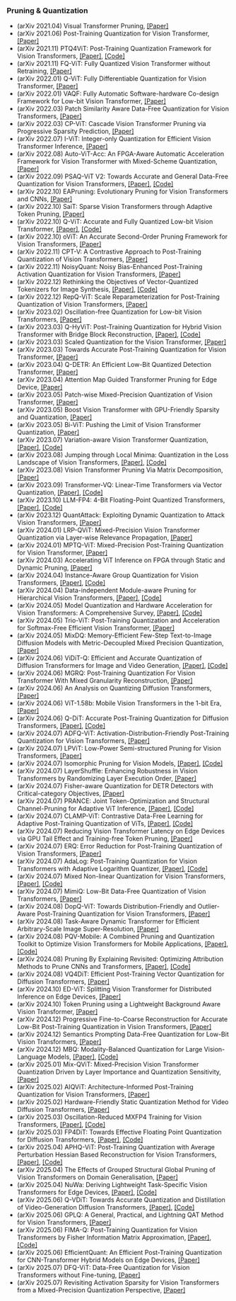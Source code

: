 
### Pruning & Quantization
- (arXiv 2021.04) Visual Transformer Pruning, [[Paper]](https://arxiv.org/pdf/2104.08500.pdf)
- (arXiv 2021.06) Post-Training Quantization for Vision Transformer, [[Paper]](https://arxiv.org/pdf/2106.14156.pdf)
- (arXiv 2021.11) PTQ4ViT: Post-Training Quantization Framework for Vision Transformers, [[Paper]](https://arxiv.org/pdf/2111.12293.pdf), [[Code]](https://github.com/hahnyuan/PTQ4ViT)
- (arXiv 2021.11) FQ-ViT: Fully Quantized Vision Transformer without Retraining, [[Paper]](https://arxiv.org/pdf/2111.15127.pdf)
- (arXiv 2022.01) Q-ViT: Fully Differentiable Quantization for Vision Transformer, [[Paper]](https://arxiv.org/pdf/2201.07703.pdf)
- (arXiv 2022.01) VAQF: Fully Automatic Software-hardware Co-design Framework for Low-bit Vision Transformer, [[Paper]](https://arxiv.org/pdf/2201.06618.pdf)
- (arXiv 2022.03) Patch Similarity Aware Data-Free Quantization for Vision Transformers, [[Paper]](https://arxiv.org/pdf/2203.02250.pdf)
- (arXiv 2022.03) CP-ViT: Cascade Vision Transformer Pruning via Progressive Sparsity Prediction, [[Paper]](https://arxiv.org/pdf/2203.04570.pdf)
- (arXiv 2022.07) I-ViT: Integer-only Quantization for Efficient Vision Transformer Inference, [[Paper]](https://arxiv.org/pdf/2207.01405.pdf)
- (arXiv 2022.08) Auto-ViT-Acc: An FPGA-Aware Automatic Acceleration Framework for Vision Transformer with Mixed-Scheme Quantization, [[Paper]](https://arxiv.org/pdf/2208.05163.pdf)
- (arXiv 2022.09) PSAQ-ViT V2: Towards Accurate and General Data-Free Quantization for Vision Transformers, [[Paper]](https://arxiv.org/pdf/2209.05687.pdf), [[Code]](https://github.com/zkkli/PSAQ-ViT)
- (arXiv 2022.10) EAPruning: Evolutionary Pruning for Vision Transformers and CNNs, [[Paper]](https://arxiv.org/pdf/2210.00181.pdf)
- (arXiv 2022.10) SaiT: Sparse Vision Transformers through Adaptive Token Pruning, [[Paper]](https://arxiv.org/pdf/2210.05832.pdf)
- (arXiv 2022.10) Q-ViT: Accurate and Fully Quantized Low-bit Vision Transformer, [[Paper]](https://arxiv.org/pdf/2210.06707.pdf), [[Code]](https://github.com/YanjingLi0202/Q-ViT)
- (arXiv 2022.10) oViT: An Accurate Second-Order Pruning Framework for Vision Transformers, [[Paper]](https://arxiv.org/pdf/2210.09223.pdf)
- (arXiv 2022.11) CPT-V: A Contrastive Approach to Post-Training Quantization of Vision Transformers, [[Paper]](https://arxiv.org/pdf/2211.09643.pdf)
- (arXiv 2022.11) NoisyQuant: Noisy Bias-Enhanced Post-Training Activation Quantization for Vision Transformers, [[Paper]](https://arxiv.org/pdf/2211.16056.pdf)
- (arXiv 2022.12) Rethinking the Objectives of Vector-Quantized Tokenizers for Image Synthesis, [[Paper]](https://arxiv.org/pdf/2212.03185.pdf), [[Code]](https://github.com/TencentARC/BasicVQ-GEN)
- (arXiv 2022.12) RepQ-ViT: Scale Reparameterization for Post-Training Quantization of Vision Transformers, [[Paper]](https://arxiv.org/pdf/2212.08254.pdf)
- (arXiv 2023.02) Oscillation-free Quantization for Low-bit Vision Transformers, [[Paper]](https://arxiv.org/pdf/2302.02210.pdf)
- (arXiv 2023.03) Q-HyViT: Post-Training Quantization for Hybrid Vision Transformer with Bridge Block Reconstruction, [[Paper]](https://arxiv.org/pdf/2303.12557.pdf), [[Code]](https://github.com/Q-HyViT)
- (arXiv 2023.03) Scaled Quantization for the Vision Transformer, [[Paper]](https://arxiv.org/pdf/2303.13601.pdf)
- (arXiv 2023.03) Towards Accurate Post-Training Quantization for Vision Transformer, [[Paper]](https://arxiv.org/pdf/2303.14341.pdf)
- (arXiv 2023.04) Q-DETR: An Efficient Low-Bit Quantized Detection Transformer, [[Paper]](https://arxiv.org/pdf/2304.00253.pdf)
- (arXiv 2023.04) Attention Map Guided Transformer Pruning for Edge Device, [[Paper]](https://arxiv.org/pdf/2304.01452.pdf)
- (arXiv 2023.05) Patch-wise Mixed-Precision Quantization of Vision Transformer, [[Paper]](https://arxiv.org/pdf/2305.06559.pdf)
- (arXiv 2023.05) Boost Vision Transformer with GPU-Friendly Sparsity and Quantization, [[Paper]](https://arxiv.org/pdf/2305.10727.pdf)
- (arXiv 2023.05) Bi-ViT: Pushing the Limit of Vision Transformer Quantization, [[Paper]](https://arxiv.org/pdf/2305.12354.pdf)
- (arXiv 2023.07) Variation-aware Vision Transformer Quantization, [[Paper]](https://arxiv.org/pdf/2307.00331.pdf), [[Code]](https://github.com/HuangOwen/VVTQ)
- (arXiv 2023.08) Jumping through Local Minima: Quantization in the Loss Landscape of Vision Transformers,  [[Paper]](https://arxiv.org/pdf/2308.10814.pdf), [[Code]](https://github.com/enyac-group/evol-q)
- (arXiv 2023.08) Vision Transformer Pruning Via Matrix Decomposition,  [[Paper]](https://arxiv.org/pdf/2308.10839.pdf)
- (arXiv 2023.09) Transformer-VQ: Linear-Time Transformers via Vector Quantization,  [[Paper]](https://arxiv.org/pdf/2309.16354.pdf), [[Code]](https://github.com/transformer-vq/transformer_vq)
- (arXiv 2023.10) LLM-FP4: 4-Bit Floating-Point Quantized Transformers, [[Paper]](https://arxiv.org/pdf/2310.16836.pdf), [[Code]](https://github.com/nbasyl/LLM-FP4)
- (arXiv 2023.12) QuantAttack: Exploiting Dynamic Quantization to Attack Vision Transformers, [[Paper]](https://arxiv.org/pdf/2312.02220.pdf)
- (arXiv 2024.01) LRP-QViT: Mixed-Precision Vision Transformer Quantization via Layer-wise Relevance Propagation, [[Paper]](https://arxiv.org/pdf/2401.11243.pdf)
- (arXiv 2024.01) MPTQ-ViT: Mixed-Precision Post-Training Quantization for Vision Transformer, [[Paper]](https://arxiv.org/pdf/2401.14895.pdf)
- (arXiv 2024.03) Accelerating ViT Inference on FPGA through Static and Dynamic Pruning, [[Paper]](https://arxiv.org/pdf/2403.14047.pdf)
- (arXiv 2024.04) Instance-Aware Group Quantization for Vision Transformers, [[Paper]](https://arxiv.org/pdf/2404.00928.pdf), [[Code]](https://cvlab.yonsei.ac.kr/projects/IGQ-ViT/)
- (arXiv 2024.04) Data-independent Module-aware Pruning for Hierarchical Vision Transformers, [[Paper]](https://arxiv.org/pdf/2404.13648.pdf), [[Code]](https://github.com/he-y/Data-independent-Module-Aware-Pruning)
- (arXiv 2024.05) Model Quantization and Hardware Acceleration for Vision Transformers: A Comprehensive Survey, [[Paper]](https://arxiv.org/pdf/2405.00314.pdf), [[Code]](https://github.com/DD-DuDa/awesome-vit-quantization-acceleration)
- (arXiv 2024.05) Trio-ViT: Post-Training Quantization and Acceleration for Softmax-Free Efficient Vision Transformer, [[Paper]](https://arxiv.org/pdf/2405.03882.pdf)
- (arXiv 2024.05) MixDQ: Memory-Efficient Few-Step Text-to-Image Diffusion Models with Metric-Decoupled Mixed Precision Quantization, [[Paper]](https://arxiv.org/pdf/2405.17873.pdf)
- (arXiv 2024.06) ViDiT-Q: Efficient and Accurate Quantization of Diffusion Transformers for Image and Video Generation, [[Paper]](https://arxiv.org/pdf/2406.02540.pdf), [[Code]](https://github.com/A-suozhang/ViDiT-Q)
- (arXiv 2024.06) MGRQ: Post-Training Quantization For Vision Transformer With Mixed Granularity Reconstruction, [[Paper]](https://arxiv.org/pdf/2406.09229.pdf)
- (arXiv 2024.06) An Analysis on Quantizing Diffusion Transformers, [[Paper]](https://arxiv.org/pdf/2406.11100.pdf)
- (arXiv 2024.06) ViT-1.58b: Mobile Vision Transformers in the 1-bit Era, [[Paper]](https://arxiv.org/pdf/2406.18051)
- (arXiv 2024.06) Q-DiT: Accurate Post-Training Quantization for Diffusion Transformers, [[Paper]](https://arxiv.org/pdf/2406.17343), [[Code]](https://github.com/Juanerx/Q-DiT)
- (arXiv 2024.07) ADFQ-ViT: Activation-Distribution-Friendly Post-Training Quantization for Vision Transformers, [[Paper]](https://arxiv.org/pdf/2407.02763)
- (arXiv 2024.07) LPViT: Low-Power Semi-structured Pruning for Vision Transformers, [[Paper]](https://arxiv.org/pdf/2407.02068)
- (arXiv 2024.07) Isomorphic Pruning for Vision Models, [[Paper]](https://arxiv.org/pdf/2407.04616), [[Code]](https://github.com/VainF/Isomorphic-Pruning)
- (arXiv 2024.07) LayerShuffle: Enhancing Robustness in Vision Transformers by Randomizing Layer Execution Order, [[Paper]](https://arxiv.org/pdf/2407.04513)
- (arXiv 2024.07) Fisher-aware Quantization for DETR Detectors with Critical-category Objectives, [[Paper]](https://arxiv.org/pdf/2407.03442)
- (arXiv 2024.07) PRANCE: Joint Token-Optimization and Structural Channel-Pruning for Adaptive ViT Inference, [[Paper]](https://arxiv.org/pdf/2407.05010), [[Code]](https://github.com/ChildTang/PRANCE)
- (arXiv 2024.07) CLAMP-ViT: Contrastive Data-Free Learning for Adaptive Post-Training Quantization of ViTs, [[Paper]](https://arxiv.org/pdf/2407.05266), [[Code]](https://github.com/georgia-tech-synergy-lab/CLAMP-ViT.git)
- (arXiv 2024.07) Reducing Vision Transformer Latency on Edge Devices via GPU Tail Effect and Training-free Token Pruning, [[Paper]](https://arxiv.org/pdf/2407.05941)
- (arXiv 2024.07) ERQ: Error Reduction for Post-Training Quantization of Vision Transformers, [[Paper]](https://arxiv.org/pdf/2407.06794)
- (arXiv 2024.07) AdaLog: Post-Training Quantization for Vision Transformers with Adaptive Logarithm Quantizer, [[Paper]](https://arxiv.org/pdf/2407.12951), [[Code]](https://github.com/GoatWu/AdaLog)
- (arXiv 2024.07) Mixed Non-linear Quantization for Vision Transformers, [[Paper]](https://arxiv.org/pdf/2407.18437), [[Code]](https://gitlab.com/ones-ai/mixed-non-linear-quantization)
- (arXiv 2024.07) MimiQ: Low-Bit Data-Free Quantization of Vision Transformers, [[Paper]](https://arxiv.org/pdf/2407.20021)
- (arXiv 2024.08) DopQ-ViT: Towards Distribution-Friendly and Outlier-Aware Post-Training Quantization for Vision Transformers, [[Paper]](https://arxiv.org/pdf/2408.03291)
- (arXiv 2024.08) Task-Aware Dynamic Transformer for Efficient Arbitrary-Scale Image Super-Resolution, [[Paper]](https://arxiv.org/pdf/2408.08736)
- (arXiv 2024.08) PQV-Mobile: A Combined Pruning and Quantization Toolkit to Optimize Vision Transformers for Mobile Applications, [[Paper]](https://arxiv.org/pdf/2408.08437), [[Code]](https://github.com/kshitij11/PQV-Mobile)
- (arXiv 2024.08) Pruning By Explaining Revisited: Optimizing Attribution Methods to Prune CNNs and Transformers, [[Paper]](https://arxiv.org/pdf/2408.12568), [[Code]](https://github.com/erfanhatefi/Pruning-by-eXplaining-in-PyTorch)
- (arXiv 2024.08) VQ4DiT: Efficient Post-Training Vector Quantization for Diffusion Transformers, [[Paper]](https://arxiv.org/pdf/2408.17131)
- (arXiv 2024.10) ED-ViT: Splitting Vision Transformer for Distributed Inference on Edge Devices, [[Paper]](https://arxiv.org/pdf/2410.11650)
- (arXiv 2024.10) Token Pruning using a Lightweight Background Aware Vision Transformer, [[Paper]](https://arxiv.org/pdf/2410.09324)
- (arXiv 2024.12) Progressive Fine-to-Coarse Reconstruction for Accurate Low-Bit Post-Training Quantization in Vision Transformers, [[Paper]](https://arxiv.org/pdf/2412.14633)
- (arXiv 2024.12) Semantics Prompting Data-Free Quantization for Low-Bit Vision Transformers, [[Paper]](https://arxiv.org/pdf/2412.16553)
- (arXiv 2024.12) MBQ: Modality-Balanced Quantization for Large Vision-Language Models, [[Paper]](https://arxiv.org/pdf/2412.19509), [[Code]](https://github.com/thu-nics/MBQ)
- (arXiv 2025.01) Mix-QViT: Mixed-Precision Vision Transformer Quantization Driven by Layer Importance and Quantization Sensitivity, [[Paper]](https://arxiv.org/pdf/2501.06357)
- (arXiv 2025.02) AIQViT: Architecture-Informed Post-Training Quantization for Vision Transformers, [[Paper]](https://arxiv.org/pdf/2502.04628)
- (arXiv 2025.02) Hardware-Friendly Static Quantization Method for Video Diffusion Transformers, [[Paper]](https://arxiv.org/pdf/2502.15077)
- (arXiv 2025.03) Oscillation-Reduced MXFP4 Training for Vision Transformers, [[Paper]](https://arxiv.org/pdf/2502.20853), [[Code]](https://github.com/thu-ml/TetraJet-MXFP4Training)
- (arXiv 2025.03) FP4DiT: Towards Effective Floating Point Quantization for Diffusion Transformers, [[Paper]](https://arxiv.org/pdf/2503.15465), [[Code]](https://github.com/cccrrrccc/FP4DiT)
- (arXiv 2025.04) APHQ-ViT: Post-Training Quantization with Average Perturbation Hessian Based Reconstruction for Vision Transformers, [[Paper]](https://arxiv.org/pdf/2504.02508), [[Code]](https://github.com/GoatWu/APHQ-ViT)
- (arXiv 2025.04) The Effects of Grouped Structural Global Pruning of Vision Transformers on Domain Generalisation, [[Paper]](https://arxiv.org/pdf/2504.04196)
- (arXiv 2025.04) NuWa: Deriving Lightweight Task-Specific Vision Transformers for Edge Devices, [[Paper]](https://arxiv.org/pdf/2504.03118), [[Code]](https://anonymous.4open.science/r/Task_Specific-3A5E/README.md)
- (arXiv 2025.06) Q-VDiT: Towards Accurate Quantization and Distillation of Video-Generation Diffusion Transformers, [[Paper]](https://arxiv.org/pdf/2505.22167), [[Code]](https://github.com/cantbebetter2/Q-VDiT)
- (arXiv 2025.06) GPLQ: A General, Practical, and Lightning QAT Method for Vision Transformers, [[Paper]](https://arxiv.org/pdf/2506.11784)
- (arXiv 2025.06) FIMA-Q: Post-Training Quantization for Vision Transformers by Fisher Information Matrix Approximation, [[Paper]](https://arxiv.org/pdf/2506.11543), [[Code]](https://github.com/ShiheWang/FIMA-Q)
- (arXiv 2025.06) EfficientQuant: An Efficient Post-Training Quantization for CNN-Transformer Hybrid Models on Edge Devices, [[Paper]](https://arxiv.org/pdf/2506.11543)
- (arXiv 2025.07) DFQ-ViT: Data-Free Quantization for Vision Transformers without Fine-tuning, [[Paper]](https://arxiv.org/pdf/2507.14481)
- (arXiv 2025.07) Revisiting Activation Sparsity for Vision Transformers from a Mixed-Precision Quantization Perspective, [[Paper]](https://arxiv.org/pdf/2507.19131)
